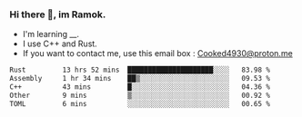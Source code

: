 ### Hi there 👋, im Ramok.

- I'm learning __.
- I use C++ and Rust.
- If you want to contact me, use this email box : Cooked4930@proton.me

<!--START_SECTION:waka-->

```txt
Rust         13 hrs 52 mins  █████████████████████░░░░   83.98 %
Assembly     1 hr 34 mins    ██▒░░░░░░░░░░░░░░░░░░░░░░   09.53 %
C++          43 mins         █░░░░░░░░░░░░░░░░░░░░░░░░   04.36 %
Other        9 mins          ▒░░░░░░░░░░░░░░░░░░░░░░░░   00.92 %
TOML         6 mins          ░░░░░░░░░░░░░░░░░░░░░░░░░   00.65 %
```

<!--END_SECTION:waka-->
